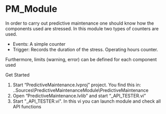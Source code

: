 # PM_Module
In order to carry out predictive maintenance one should know how the components used are stressed. In this module two types of counters are used.

- Events: A simple counter
- Trigger: Records the duration of the stress. Operating hours counter.

Furthermore, limits (warning, error) can be defined for each component used



Get Started
1.	Start “PredictiveMaintenance.lvproj” project. 
    You find this in:  ..Sources\PredictiveMaintenanceModule\PredictiveMaintenance
2.	Open “PredictiveMaintenance.lvlib” and start “_API_TESTER.vi”
3.	Start "_API_TESTER.vi". In this vi you can launch module and check all API functions
